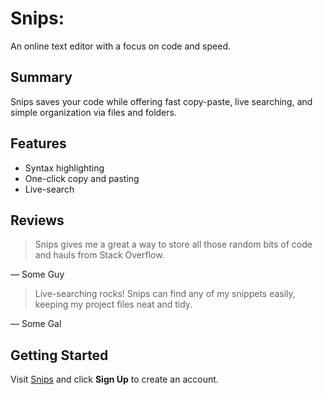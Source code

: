 # Snips: #
An online text editor with a focus on code and speed.

## Summary ##
Snips saves your code while offering fast copy-paste, live searching, and simple organization via files and folders.

## Features ##
* Syntax highlighting
* One-click copy and pasting
* Live-search

## Reviews ##
> Snips gives me a great a way to store all those random bits of code and hauls from Stack Overflow.

— Some Guy

> Live-searching rocks! Snips can find any of my snippets easily, keeping my project files neat and tidy. 

— Some Gal

## Getting Started ##
Visit [Snips](https://github.com/harismh) and click **Sign Up** to create an account.
